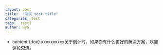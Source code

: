 ```yaml
---
layout: post
title:  "测试 test title"
categories: test
tags:  test1
author: HyG
---
```


* content
{:toc}
xxxxxxxxxx关于倒计时，如果你有什么更好的解决方案，欢迎评论交流。
